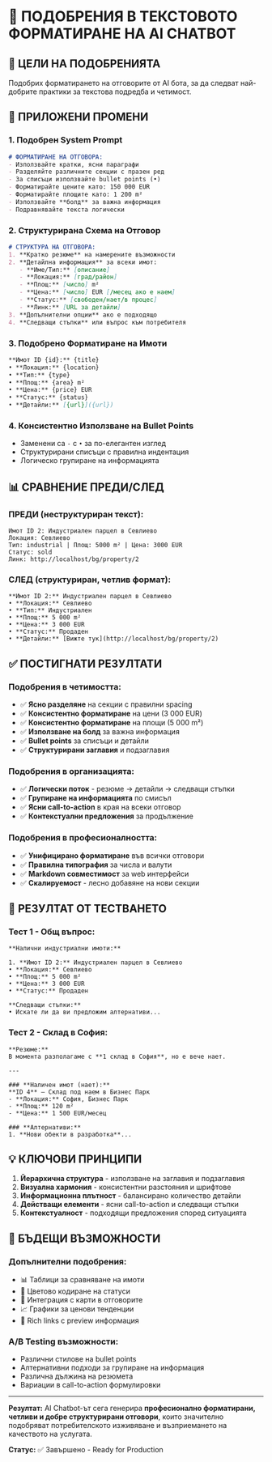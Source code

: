 # 📝 ПОДОБРЕНИЯ В ТЕКСТОВОТО ФОРМАТИРАНЕ НА AI CHATBOT

## 🎯 **ЦЕЛИ НА ПОДОБРЕНИЯТА**

Подобрих форматирането на отговорите от AI бота, за да следват най-добрите практики за текстова подредба и четимост.

## 🔧 **ПРИЛОЖЕНИ ПРОМЕНИ**

### **1. Подобрен System Prompt**
```markdown
# ФОРМАТИРАНЕ НА ОТГОВОРА:
- Използвайте кратки, ясни параграфи
- Разделяйте различните секции с празен ред
- За списъци използвайте bullet points (•)
- Форматирайте цените като: 150 000 EUR
- Форматирайте площите като: 1 200 m²
- Използвайте **болд** за важна информация
- Подравнявайте текста логически
```

### **2. Структурирана Схема на Отговор**
```markdown
# СТРУКТУРА НА ОТГОВОРА:
1. **Кратко резюме** на намерените възможности
2. **Детайлна информация** за всеки имот:
   - **Име/Тип:** [описание]
   - **Локация:** [град/район]
   - **Площ:** [число] m²
   - **Цена:** [число] EUR [/месец ако е наем]
   - **Статус:** [свободен/нает/в процес]
   - **Линк:** [URL за детайли]
3. **Допълнителни опции** ако е подходящо
4. **Следващи стъпки** или въпрос към потребителя
```

### **3. Подобрено Форматиране на Имоти**
```markdown
**Имот ID {id}:** {title}
• **Локация:** {location}
• **Тип:** {type}
• **Площ:** {area} m²
• **Цена:** {price} EUR
• **Статус:** {status}
• **Детайли:** [{url}]({url})
```

### **4. Консистентно Използване на Bullet Points**
- Заменени са `-` с `•` за по-елегантен изглед
- Структурирани списъци с правилна индентация
- Логическо групиране на информацията

## 📊 **СРАВНЕНИЕ ПРЕДИ/СЛЕД**

### **ПРЕДИ (неструктуриран текст):**
```
Имот ID 2: Индустриален парцел в Севлиево
Локация: Севлиево
Тип: industrial | Площ: 5000 m² | Цена: 3000 EUR
Статус: sold
Линк: http://localhost/bg/property/2
```

### **СЛЕД (структуриран, четлив формат):**
```
**Имот ID 2:** Индустриален парцел в Севлиево
• **Локация:** Севлиево
• **Тип:** Индустриален
• **Площ:** 5 000 m²
• **Цена:** 3 000 EUR
• **Статус:** Продаден
• **Детайли:** [Вижте тук](http://localhost/bg/property/2)
```

## ✅ **ПОСТИГНАТИ РЕЗУЛТАТИ**

### **Подобрения в четимостта:**
- ✅ **Ясно разделяне** на секции с правилни spacing
- ✅ **Консистентно форматиране** на цени (3 000 EUR)
- ✅ **Консистентно форматиране** на площи (5 000 m²)
- ✅ **Използване на болд** за важна информация
- ✅ **Bullet points** за списъци и детайли
- ✅ **Структурирани заглавия** и подзаглавия

### **Подобрения в организацията:**
- ✅ **Логически поток** - резюме → детайли → следващи стъпки
- ✅ **Групиране на информацията** по смисъл
- ✅ **Ясни call-to-action** в края на всеки отговор
- ✅ **Контекстуални предложения** за продължение

### **Подобрения в професионалността:**
- ✅ **Унифицирано форматиране** във всички отговори
- ✅ **Правилна типография** за числа и валути
- ✅ **Markdown совместимост** за web интерфейси
- ✅ **Скалируемост** - лесно добавяне на нови секции

## 🎯 **РЕЗУЛТАТ ОТ ТЕСТВАНЕТО**

### **Тест 1 - Общ въпрос:**
```
**Налични индустриални имоти:**

1. **Имот ID 2:** Индустриален парцел в Севлиево
• **Локация:** Севлиево
• **Площ:** 5 000 m²
• **Цена:** 3 000 EUR
• **Статус:** Продаден

**Следващи стъпки:**
• Искате ли да ви предложим алтернативи...
```

### **Тест 2 - Склад в София:**
```
**Резюме:**
В момента разполагаме с **1 склад в София**, но е вече нает.

---

### **Наличен имот (нает):**
**ID 4** – Склад под наем в Бизнес Парк
- **Локация:** София, Бизнес Парк
- **Площ:** 120 m²
- **Цена:** 1 500 EUR/месец

### **Алтернативи:**
1. **Нови обекти в разработка**...
```

## 💡 **КЛЮЧОВИ ПРИНЦИПИ**

1. **Йерархична структура** - използване на заглавия и подзаглавия
2. **Визуална хармония** - консистентни разстояния и шрифтове
3. **Информационна плътност** - балансирано количество детайли
4. **Действащи елементи** - ясни call-to-action и следващи стъпки
5. **Контекстуалност** - подходящи предложения според ситуацията

## 🚀 **БЪДЕЩИ ВЪЗМОЖНОСТИ**

### **Допълнителни подобрения:**
- 📊 Таблици за сравняване на имоти
- 🎨 Цветово кодиране на статуси
- 📍 Интеграция с карти в отговорите
- 📈 Графики за ценови тенденции
- 🔗 Rich links с preview информация

### **A/B Testing възможности:**
- Различни стилове на bullet points
- Алтернативни подходи за групиране на информация
- Различна дължина на резюмета
- Вариации в call-to-action формулировки

---

**Резултат:** AI Chatbot-ът сега генерира **професионално форматирани, четливи и добре структурирани отговори**, които значително подобряват потребителското изживяване и възприемането на качеството на услугата.

**Статус:** ✅ Завършено - Ready for Production 